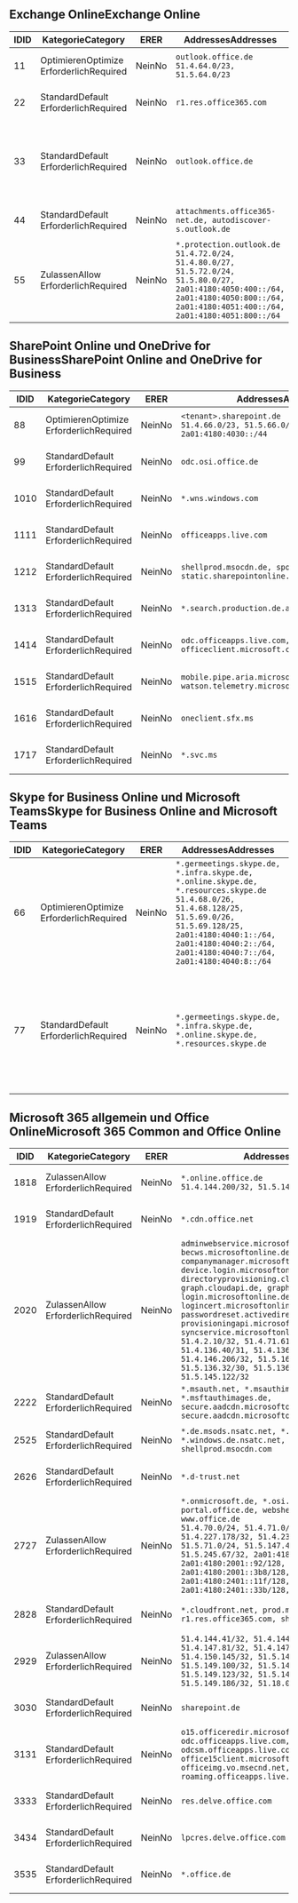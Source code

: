 <!--THIS FILE IS AUTOMATICALLY GENERATED. MANUAL CHANGES WILL BE OVERWRITTEN.-->
<!--Please contact the Office 365 Endpoints team with any questions.-->
<!--Germany endpoints version 2020070800-->
<!--File generated 2020-08-18 12:01:01.3758-->

## <a name="exchange-online"></a><span data-ttu-id="05475-101">Exchange Online</span><span class="sxs-lookup"><span data-stu-id="05475-101">Exchange Online</span></span>

<span data-ttu-id="05475-102">ID</span><span class="sxs-lookup"><span data-stu-id="05475-102">ID</span></span> | <span data-ttu-id="05475-103">Kategorie</span><span class="sxs-lookup"><span data-stu-id="05475-103">Category</span></span> | <span data-ttu-id="05475-104">ER</span><span class="sxs-lookup"><span data-stu-id="05475-104">ER</span></span> | <span data-ttu-id="05475-105">Addresses</span><span class="sxs-lookup"><span data-stu-id="05475-105">Addresses</span></span> | <span data-ttu-id="05475-106">Ports</span><span class="sxs-lookup"><span data-stu-id="05475-106">Ports</span></span>
-- | -------------------- | -- | ----------------------------------------------------------------------------------------------------------------------------------------------------------------------------------------- | -------------------------------
<span data-ttu-id="05475-107">1</span><span class="sxs-lookup"><span data-stu-id="05475-107">1</span></span> | <span data-ttu-id="05475-108">Optimieren</span><span class="sxs-lookup"><span data-stu-id="05475-108">Optimize</span></span><BR><span data-ttu-id="05475-109">Erforderlich</span><span class="sxs-lookup"><span data-stu-id="05475-109">Required</span></span> | <span data-ttu-id="05475-110">Nein</span><span class="sxs-lookup"><span data-stu-id="05475-110">No</span></span> | `outlook.office.de`<BR>`51.4.64.0/23, 51.5.64.0/23` | <span data-ttu-id="05475-111">**TCP:** 443, 80</span><span class="sxs-lookup"><span data-stu-id="05475-111">**TCP:** 443, 80</span></span>
<span data-ttu-id="05475-112">2</span><span class="sxs-lookup"><span data-stu-id="05475-112">2</span></span> | <span data-ttu-id="05475-113">Standard</span><span class="sxs-lookup"><span data-stu-id="05475-113">Default</span></span><BR><span data-ttu-id="05475-114">Erforderlich</span><span class="sxs-lookup"><span data-stu-id="05475-114">Required</span></span> | <span data-ttu-id="05475-115">Nein</span><span class="sxs-lookup"><span data-stu-id="05475-115">No</span></span> | `r1.res.office365.com` | <span data-ttu-id="05475-116">**TCP:** 443, 80</span><span class="sxs-lookup"><span data-stu-id="05475-116">**TCP:** 443, 80</span></span>
<span data-ttu-id="05475-117">3</span><span class="sxs-lookup"><span data-stu-id="05475-117">3</span></span> | <span data-ttu-id="05475-118">Standard</span><span class="sxs-lookup"><span data-stu-id="05475-118">Default</span></span><BR><span data-ttu-id="05475-119">Erforderlich</span><span class="sxs-lookup"><span data-stu-id="05475-119">Required</span></span> | <span data-ttu-id="05475-120">Nein</span><span class="sxs-lookup"><span data-stu-id="05475-120">No</span></span> | `outlook.office.de` | <span data-ttu-id="05475-121">**TCP:** 143, 25, 587, 993, 995</span><span class="sxs-lookup"><span data-stu-id="05475-121">**TCP:** 143, 25, 587, 993, 995</span></span>
<span data-ttu-id="05475-122">4</span><span class="sxs-lookup"><span data-stu-id="05475-122">4</span></span> | <span data-ttu-id="05475-123">Standard</span><span class="sxs-lookup"><span data-stu-id="05475-123">Default</span></span><BR><span data-ttu-id="05475-124">Erforderlich</span><span class="sxs-lookup"><span data-stu-id="05475-124">Required</span></span> | <span data-ttu-id="05475-125">Nein</span><span class="sxs-lookup"><span data-stu-id="05475-125">No</span></span> | `attachments.office365-net.de, autodiscover-s.outlook.de` | <span data-ttu-id="05475-126">**TCP:** 443, 80</span><span class="sxs-lookup"><span data-stu-id="05475-126">**TCP:** 443, 80</span></span>
<span data-ttu-id="05475-127">5</span><span class="sxs-lookup"><span data-stu-id="05475-127">5</span></span> | <span data-ttu-id="05475-128">Zulassen</span><span class="sxs-lookup"><span data-stu-id="05475-128">Allow</span></span><BR><span data-ttu-id="05475-129">Erforderlich</span><span class="sxs-lookup"><span data-stu-id="05475-129">Required</span></span> | <span data-ttu-id="05475-130">Nein</span><span class="sxs-lookup"><span data-stu-id="05475-130">No</span></span> | `*.protection.outlook.de`<BR>`51.4.72.0/24, 51.4.80.0/27, 51.5.72.0/24, 51.5.80.0/27, 2a01:4180:4050:400::/64, 2a01:4180:4050:800::/64, 2a01:4180:4051:400::/64, 2a01:4180:4051:800::/64` | <span data-ttu-id="05475-131">**TCP:** 25, 443</span><span class="sxs-lookup"><span data-stu-id="05475-131">**TCP:** 25, 443</span></span>

## <a name="sharepoint-online-and-onedrive-for-business"></a><span data-ttu-id="05475-132">SharePoint Online und OneDrive for Business</span><span class="sxs-lookup"><span data-stu-id="05475-132">SharePoint Online and OneDrive for Business</span></span>

<span data-ttu-id="05475-133">ID</span><span class="sxs-lookup"><span data-stu-id="05475-133">ID</span></span> | <span data-ttu-id="05475-134">Kategorie</span><span class="sxs-lookup"><span data-stu-id="05475-134">Category</span></span> | <span data-ttu-id="05475-135">ER</span><span class="sxs-lookup"><span data-stu-id="05475-135">ER</span></span> | <span data-ttu-id="05475-136">Addresses</span><span class="sxs-lookup"><span data-stu-id="05475-136">Addresses</span></span> | <span data-ttu-id="05475-137">Ports</span><span class="sxs-lookup"><span data-stu-id="05475-137">Ports</span></span>
-- | -------------------- | -- | ------------------------------------------------------------------------------ | ----------------
<span data-ttu-id="05475-138">8</span><span class="sxs-lookup"><span data-stu-id="05475-138">8</span></span> | <span data-ttu-id="05475-139">Optimieren</span><span class="sxs-lookup"><span data-stu-id="05475-139">Optimize</span></span><BR><span data-ttu-id="05475-140">Erforderlich</span><span class="sxs-lookup"><span data-stu-id="05475-140">Required</span></span> | <span data-ttu-id="05475-141">Nein</span><span class="sxs-lookup"><span data-stu-id="05475-141">No</span></span> | `<tenant>.sharepoint.de`<BR>`51.4.66.0/23, 51.5.66.0/23, 2a01:4180:4030::/44` | <span data-ttu-id="05475-142">**TCP:** 443, 80</span><span class="sxs-lookup"><span data-stu-id="05475-142">**TCP:** 443, 80</span></span>
<span data-ttu-id="05475-143">9</span><span class="sxs-lookup"><span data-stu-id="05475-143">9</span></span> | <span data-ttu-id="05475-144">Standard</span><span class="sxs-lookup"><span data-stu-id="05475-144">Default</span></span><BR><span data-ttu-id="05475-145">Erforderlich</span><span class="sxs-lookup"><span data-stu-id="05475-145">Required</span></span> | <span data-ttu-id="05475-146">Nein</span><span class="sxs-lookup"><span data-stu-id="05475-146">No</span></span> | `odc.osi.office.de` | <span data-ttu-id="05475-147">**TCP:** 443, 80</span><span class="sxs-lookup"><span data-stu-id="05475-147">**TCP:** 443, 80</span></span>
<span data-ttu-id="05475-148">10</span><span class="sxs-lookup"><span data-stu-id="05475-148">10</span></span> | <span data-ttu-id="05475-149">Standard</span><span class="sxs-lookup"><span data-stu-id="05475-149">Default</span></span><BR><span data-ttu-id="05475-150">Erforderlich</span><span class="sxs-lookup"><span data-stu-id="05475-150">Required</span></span> | <span data-ttu-id="05475-151">Nein</span><span class="sxs-lookup"><span data-stu-id="05475-151">No</span></span> | `*.wns.windows.com` | <span data-ttu-id="05475-152">**TCP:** 443, 80</span><span class="sxs-lookup"><span data-stu-id="05475-152">**TCP:** 443, 80</span></span>
<span data-ttu-id="05475-153">11</span><span class="sxs-lookup"><span data-stu-id="05475-153">11</span></span> | <span data-ttu-id="05475-154">Standard</span><span class="sxs-lookup"><span data-stu-id="05475-154">Default</span></span><BR><span data-ttu-id="05475-155">Erforderlich</span><span class="sxs-lookup"><span data-stu-id="05475-155">Required</span></span> | <span data-ttu-id="05475-156">Nein</span><span class="sxs-lookup"><span data-stu-id="05475-156">No</span></span> | `officeapps.live.com` | <span data-ttu-id="05475-157">**TCP:** 443, 80</span><span class="sxs-lookup"><span data-stu-id="05475-157">**TCP:** 443, 80</span></span>
<span data-ttu-id="05475-158">12</span><span class="sxs-lookup"><span data-stu-id="05475-158">12</span></span> | <span data-ttu-id="05475-159">Standard</span><span class="sxs-lookup"><span data-stu-id="05475-159">Default</span></span><BR><span data-ttu-id="05475-160">Erforderlich</span><span class="sxs-lookup"><span data-stu-id="05475-160">Required</span></span> | <span data-ttu-id="05475-161">Nein</span><span class="sxs-lookup"><span data-stu-id="05475-161">No</span></span> | `shellprod.msocdn.de, spoprod-a.akamaihd.net, static.sharepointonline.com` | <span data-ttu-id="05475-162">**TCP:** 443, 80</span><span class="sxs-lookup"><span data-stu-id="05475-162">**TCP:** 443, 80</span></span>
<span data-ttu-id="05475-163">13</span><span class="sxs-lookup"><span data-stu-id="05475-163">13</span></span> | <span data-ttu-id="05475-164">Standard</span><span class="sxs-lookup"><span data-stu-id="05475-164">Default</span></span><BR><span data-ttu-id="05475-165">Erforderlich</span><span class="sxs-lookup"><span data-stu-id="05475-165">Required</span></span> | <span data-ttu-id="05475-166">Nein</span><span class="sxs-lookup"><span data-stu-id="05475-166">No</span></span> | `*.search.production.de.azuretrafficmanager.de` | <span data-ttu-id="05475-167">**TCP:** 443</span><span class="sxs-lookup"><span data-stu-id="05475-167">**TCP:** 443</span></span>
<span data-ttu-id="05475-168">14</span><span class="sxs-lookup"><span data-stu-id="05475-168">14</span></span> | <span data-ttu-id="05475-169">Standard</span><span class="sxs-lookup"><span data-stu-id="05475-169">Default</span></span><BR><span data-ttu-id="05475-170">Erforderlich</span><span class="sxs-lookup"><span data-stu-id="05475-170">Required</span></span> | <span data-ttu-id="05475-171">Nein</span><span class="sxs-lookup"><span data-stu-id="05475-171">No</span></span> | `odc.officeapps.live.com, officeclient.microsoft.com` | <span data-ttu-id="05475-172">**TCP:** 443, 80</span><span class="sxs-lookup"><span data-stu-id="05475-172">**TCP:** 443, 80</span></span>
<span data-ttu-id="05475-173">15</span><span class="sxs-lookup"><span data-stu-id="05475-173">15</span></span> | <span data-ttu-id="05475-174">Standard</span><span class="sxs-lookup"><span data-stu-id="05475-174">Default</span></span><BR><span data-ttu-id="05475-175">Erforderlich</span><span class="sxs-lookup"><span data-stu-id="05475-175">Required</span></span> | <span data-ttu-id="05475-176">Nein</span><span class="sxs-lookup"><span data-stu-id="05475-176">No</span></span> | `mobile.pipe.aria.microsoft.com, ssw.live.com, watson.telemetry.microsoft.com` | <span data-ttu-id="05475-177">**TCP:** 443, 80</span><span class="sxs-lookup"><span data-stu-id="05475-177">**TCP:** 443, 80</span></span>
<span data-ttu-id="05475-178">16</span><span class="sxs-lookup"><span data-stu-id="05475-178">16</span></span> | <span data-ttu-id="05475-179">Standard</span><span class="sxs-lookup"><span data-stu-id="05475-179">Default</span></span><BR><span data-ttu-id="05475-180">Erforderlich</span><span class="sxs-lookup"><span data-stu-id="05475-180">Required</span></span> | <span data-ttu-id="05475-181">Nein</span><span class="sxs-lookup"><span data-stu-id="05475-181">No</span></span> | `oneclient.sfx.ms` | <span data-ttu-id="05475-182">**TCP:** 443, 80</span><span class="sxs-lookup"><span data-stu-id="05475-182">**TCP:** 443, 80</span></span>
<span data-ttu-id="05475-183">17</span><span class="sxs-lookup"><span data-stu-id="05475-183">17</span></span> | <span data-ttu-id="05475-184">Standard</span><span class="sxs-lookup"><span data-stu-id="05475-184">Default</span></span><BR><span data-ttu-id="05475-185">Erforderlich</span><span class="sxs-lookup"><span data-stu-id="05475-185">Required</span></span> | <span data-ttu-id="05475-186">Nein</span><span class="sxs-lookup"><span data-stu-id="05475-186">No</span></span> | `*.svc.ms` | <span data-ttu-id="05475-187">**TCP:** 443, 80</span><span class="sxs-lookup"><span data-stu-id="05475-187">**TCP:** 443, 80</span></span>

## <a name="skype-for-business-online-and-microsoft-teams"></a><span data-ttu-id="05475-188">Skype for Business Online und Microsoft Teams</span><span class="sxs-lookup"><span data-stu-id="05475-188">Skype for Business Online and Microsoft Teams</span></span>

<span data-ttu-id="05475-189">ID</span><span class="sxs-lookup"><span data-stu-id="05475-189">ID</span></span> | <span data-ttu-id="05475-190">Kategorie</span><span class="sxs-lookup"><span data-stu-id="05475-190">Category</span></span> | <span data-ttu-id="05475-191">ER</span><span class="sxs-lookup"><span data-stu-id="05475-191">ER</span></span> | <span data-ttu-id="05475-192">Addresses</span><span class="sxs-lookup"><span data-stu-id="05475-192">Addresses</span></span> | <span data-ttu-id="05475-193">Ports</span><span class="sxs-lookup"><span data-stu-id="05475-193">Ports</span></span>
-- | -------------------- | -- | ----------------------------------------------------------------------------------------------------------------------------------------------------------------------------------------------------------------------------------------------- | --------------------------------------------------
<span data-ttu-id="05475-194">6</span><span class="sxs-lookup"><span data-stu-id="05475-194">6</span></span> | <span data-ttu-id="05475-195">Optimieren</span><span class="sxs-lookup"><span data-stu-id="05475-195">Optimize</span></span><BR><span data-ttu-id="05475-196">Erforderlich</span><span class="sxs-lookup"><span data-stu-id="05475-196">Required</span></span> | <span data-ttu-id="05475-197">Nein</span><span class="sxs-lookup"><span data-stu-id="05475-197">No</span></span> | `*.germeetings.skype.de, *.infra.skype.de, *.online.skype.de, *.resources.skype.de`<BR>`51.4.68.0/26, 51.4.68.128/25, 51.5.69.0/26, 51.5.69.128/25, 2a01:4180:4040:1::/64, 2a01:4180:4040:2::/64, 2a01:4180:4040:7::/64, 2a01:4180:4040:8::/64` | <span data-ttu-id="05475-198">**TCP:** 443, 80</span><span class="sxs-lookup"><span data-stu-id="05475-198">**TCP:** 443, 80</span></span><BR><span data-ttu-id="05475-199">**UDP:** 3478</span><span class="sxs-lookup"><span data-stu-id="05475-199">**UDP:** 3478</span></span>
<span data-ttu-id="05475-200">7</span><span class="sxs-lookup"><span data-stu-id="05475-200">7</span></span> | <span data-ttu-id="05475-201">Standard</span><span class="sxs-lookup"><span data-stu-id="05475-201">Default</span></span><BR><span data-ttu-id="05475-202">Erforderlich</span><span class="sxs-lookup"><span data-stu-id="05475-202">Required</span></span> | <span data-ttu-id="05475-203">Nein</span><span class="sxs-lookup"><span data-stu-id="05475-203">No</span></span> | `*.germeetings.skype.de, *.infra.skype.de, *.online.skype.de, *.resources.skype.de` | <span data-ttu-id="05475-204">**TCP:** 5061, 50000-59999</span><span class="sxs-lookup"><span data-stu-id="05475-204">**TCP:** 5061, 50000-59999</span></span><BR><span data-ttu-id="05475-205">**UDP:** 50000-59999</span><span class="sxs-lookup"><span data-stu-id="05475-205">**UDP:** 50000-59999</span></span>

## <a name="microsoft-365-common-and-office-online"></a><span data-ttu-id="05475-206">Microsoft 365 allgemein und Office Online</span><span class="sxs-lookup"><span data-stu-id="05475-206">Microsoft 365 Common and Office Online</span></span>

<span data-ttu-id="05475-207">ID</span><span class="sxs-lookup"><span data-stu-id="05475-207">ID</span></span> | <span data-ttu-id="05475-208">Kategorie</span><span class="sxs-lookup"><span data-stu-id="05475-208">Category</span></span> | <span data-ttu-id="05475-209">ER</span><span class="sxs-lookup"><span data-stu-id="05475-209">ER</span></span> | <span data-ttu-id="05475-210">Addresses</span><span class="sxs-lookup"><span data-stu-id="05475-210">Addresses</span></span> | <span data-ttu-id="05475-211">Ports</span><span class="sxs-lookup"><span data-stu-id="05475-211">Ports</span></span>
-- | ------------------- | -- | -------------------------------------------------------------------------------------------------------------------------------------------------------------------------------------------------------------------------------------------------------------------------------------------------------------------------------------------------------------------------------------------------------------------------------------------------------------------------------------------------------------------------------------------------------------------------------------------------------------------------- | ----------------
<span data-ttu-id="05475-212">18</span><span class="sxs-lookup"><span data-stu-id="05475-212">18</span></span> | <span data-ttu-id="05475-213">Zulassen</span><span class="sxs-lookup"><span data-stu-id="05475-213">Allow</span></span><BR><span data-ttu-id="05475-214">Erforderlich</span><span class="sxs-lookup"><span data-stu-id="05475-214">Required</span></span> | <span data-ttu-id="05475-215">Nein</span><span class="sxs-lookup"><span data-stu-id="05475-215">No</span></span> | `*.online.office.de`<BR>`51.4.144.200/32, 51.5.149.3/32, 51.18.16.0/23` | <span data-ttu-id="05475-216">**TCP:** 443</span><span class="sxs-lookup"><span data-stu-id="05475-216">**TCP:** 443</span></span>
<span data-ttu-id="05475-217">19</span><span class="sxs-lookup"><span data-stu-id="05475-217">19</span></span> | <span data-ttu-id="05475-218">Standard</span><span class="sxs-lookup"><span data-stu-id="05475-218">Default</span></span><BR><span data-ttu-id="05475-219">Erforderlich</span><span class="sxs-lookup"><span data-stu-id="05475-219">Required</span></span> | <span data-ttu-id="05475-220">Nein</span><span class="sxs-lookup"><span data-stu-id="05475-220">No</span></span> | `*.cdn.office.net` | <span data-ttu-id="05475-221">**TCP:** 443</span><span class="sxs-lookup"><span data-stu-id="05475-221">**TCP:** 443</span></span>
<span data-ttu-id="05475-222">20</span><span class="sxs-lookup"><span data-stu-id="05475-222">20</span></span> | <span data-ttu-id="05475-223">Zulassen</span><span class="sxs-lookup"><span data-stu-id="05475-223">Allow</span></span><BR><span data-ttu-id="05475-224">Erforderlich</span><span class="sxs-lookup"><span data-stu-id="05475-224">Required</span></span> | <span data-ttu-id="05475-225">Nein</span><span class="sxs-lookup"><span data-stu-id="05475-225">No</span></span> | `adminwebservice.microsoftonline.de, becws.microsoftonline.de, companymanager.microsoftonline.de, device.login.microsoftonline.de, directoryprovisioning.cloudapi.de, graph.cloudapi.de, graph.microsoft.de, login.microsoftonline.de, logincert.microsoftonline.de, pas.cloudapi.de, passwordreset.activedirectory.microsoftazure.de, provisioningapi.microsoftonline.de, syncservice.microsoftonline.de`<BR>`51.4.2.10/32, 51.4.71.61/32, 51.4.136.38/31, 51.4.136.40/31, 51.4.136.42/32, 51.4.146.38/32, 51.4.146.206/32, 51.5.16.7/32, 51.5.71.22/32, 51.5.136.32/30, 51.5.136.36/32, 51.5.145.29/32, 51.5.145.122/32` | <span data-ttu-id="05475-226">**TCP:** 443, 80</span><span class="sxs-lookup"><span data-stu-id="05475-226">**TCP:** 443, 80</span></span>
<span data-ttu-id="05475-227">22</span><span class="sxs-lookup"><span data-stu-id="05475-227">22</span></span> | <span data-ttu-id="05475-228">Standard</span><span class="sxs-lookup"><span data-stu-id="05475-228">Default</span></span><BR><span data-ttu-id="05475-229">Erforderlich</span><span class="sxs-lookup"><span data-stu-id="05475-229">Required</span></span> | <span data-ttu-id="05475-230">Nein</span><span class="sxs-lookup"><span data-stu-id="05475-230">No</span></span> | `*.msauth.net, *.msauthimages.de, *.msftauth.net, *.msftauthimages.de, secure.aadcdn.microsoftonline-p.com, secure.aadcdn.microsoftonline-p.de` | <span data-ttu-id="05475-231">**TCP:** 443, 80</span><span class="sxs-lookup"><span data-stu-id="05475-231">**TCP:** 443, 80</span></span>
<span data-ttu-id="05475-232">25</span><span class="sxs-lookup"><span data-stu-id="05475-232">25</span></span> | <span data-ttu-id="05475-233">Standard</span><span class="sxs-lookup"><span data-stu-id="05475-233">Default</span></span><BR><span data-ttu-id="05475-234">Erforderlich</span><span class="sxs-lookup"><span data-stu-id="05475-234">Required</span></span> | <span data-ttu-id="05475-235">Nein</span><span class="sxs-lookup"><span data-stu-id="05475-235">No</span></span> | `*.de.msods.nsatc.net, *.office.de.akadns.net, *.windows.de.nsatc.net, officehome.msocdn.de, shellprod.msocdn.com` | <span data-ttu-id="05475-236">**TCP:** 443, 80</span><span class="sxs-lookup"><span data-stu-id="05475-236">**TCP:** 443, 80</span></span>
<span data-ttu-id="05475-237">26</span><span class="sxs-lookup"><span data-stu-id="05475-237">26</span></span> | <span data-ttu-id="05475-238">Standard</span><span class="sxs-lookup"><span data-stu-id="05475-238">Default</span></span><BR><span data-ttu-id="05475-239">Erforderlich</span><span class="sxs-lookup"><span data-stu-id="05475-239">Required</span></span> | <span data-ttu-id="05475-240">Nein</span><span class="sxs-lookup"><span data-stu-id="05475-240">No</span></span> | `*.d-trust.net` | <span data-ttu-id="05475-241">**TCP:** 443, 80</span><span class="sxs-lookup"><span data-stu-id="05475-241">**TCP:** 443, 80</span></span>
<span data-ttu-id="05475-242">27</span><span class="sxs-lookup"><span data-stu-id="05475-242">27</span></span> | <span data-ttu-id="05475-243">Zulassen</span><span class="sxs-lookup"><span data-stu-id="05475-243">Allow</span></span><BR><span data-ttu-id="05475-244">Erforderlich</span><span class="sxs-lookup"><span data-stu-id="05475-244">Required</span></span> | <span data-ttu-id="05475-245">Nein</span><span class="sxs-lookup"><span data-stu-id="05475-245">No</span></span> | `*.onmicrosoft.de, *.osi.office.de, office.de, portal.office.de, webshell.suite.office.de, www.office.de`<BR>`51.4.70.0/24, 51.4.71.0/24, 51.4.226.115/32, 51.4.227.178/32, 51.4.230.178/32, 51.5.70.0/24, 51.5.71.0/24, 51.5.147.48/32, 51.5.242.163/32, 51.5.245.67/32, 2a01:4180:2001::2/128, 2a01:4180:2001::92/128, 2a01:4180:2001::234/128, 2a01:4180:2001::3b8/128, 2a01:4180:2401::5/128, 2a01:4180:2401::11f/128, 2a01:4180:2401::33b/128, 2a01:4180:2401::55b/128` | <span data-ttu-id="05475-246">**TCP:** 443, 80</span><span class="sxs-lookup"><span data-stu-id="05475-246">**TCP:** 443, 80</span></span>
<span data-ttu-id="05475-247">28</span><span class="sxs-lookup"><span data-stu-id="05475-247">28</span></span> | <span data-ttu-id="05475-248">Standard</span><span class="sxs-lookup"><span data-stu-id="05475-248">Default</span></span><BR><span data-ttu-id="05475-249">Erforderlich</span><span class="sxs-lookup"><span data-stu-id="05475-249">Required</span></span> | <span data-ttu-id="05475-250">Nein</span><span class="sxs-lookup"><span data-stu-id="05475-250">No</span></span> | `*.cloudfront.net, prod.msocdn.de, r1.res.office365.com, shellprod.msocdn.de` | <span data-ttu-id="05475-251">**TCP:** 443, 80</span><span class="sxs-lookup"><span data-stu-id="05475-251">**TCP:** 443, 80</span></span>
<span data-ttu-id="05475-252">29</span><span class="sxs-lookup"><span data-stu-id="05475-252">29</span></span> | <span data-ttu-id="05475-253">Zulassen</span><span class="sxs-lookup"><span data-stu-id="05475-253">Allow</span></span><BR><span data-ttu-id="05475-254">Erforderlich</span><span class="sxs-lookup"><span data-stu-id="05475-254">Required</span></span> | <span data-ttu-id="05475-255">Nein</span><span class="sxs-lookup"><span data-stu-id="05475-255">No</span></span> | `51.4.144.41/32, 51.4.144.174/32, 51.4.145.38/32, 51.4.147.81/32, 51.4.147.233/32, 51.4.148.12/32, 51.4.150.145/32, 51.5.147.242/32, 51.5.149.100/32, 51.5.149.119/32, 51.5.149.123/32, 51.5.149.180/32, 51.5.149.186/32, 51.18.0.0/21` | <span data-ttu-id="05475-256">**TCP:** 443, 80</span><span class="sxs-lookup"><span data-stu-id="05475-256">**TCP:** 443, 80</span></span>
<span data-ttu-id="05475-257">30</span><span class="sxs-lookup"><span data-stu-id="05475-257">30</span></span> | <span data-ttu-id="05475-258">Standard</span><span class="sxs-lookup"><span data-stu-id="05475-258">Default</span></span><BR><span data-ttu-id="05475-259">Erforderlich</span><span class="sxs-lookup"><span data-stu-id="05475-259">Required</span></span> | <span data-ttu-id="05475-260">Nein</span><span class="sxs-lookup"><span data-stu-id="05475-260">No</span></span> | `sharepoint.de` | <span data-ttu-id="05475-261">**TCP:** 443, 80</span><span class="sxs-lookup"><span data-stu-id="05475-261">**TCP:** 443, 80</span></span>
<span data-ttu-id="05475-262">31</span><span class="sxs-lookup"><span data-stu-id="05475-262">31</span></span> | <span data-ttu-id="05475-263">Standard</span><span class="sxs-lookup"><span data-stu-id="05475-263">Default</span></span><BR><span data-ttu-id="05475-264">Erforderlich</span><span class="sxs-lookup"><span data-stu-id="05475-264">Required</span></span> | <span data-ttu-id="05475-265">Nein</span><span class="sxs-lookup"><span data-stu-id="05475-265">No</span></span> | `o15.officeredir.microsoft.com, odc.officeapps.live.com, odcsm.officeapps.live.com, office.microsoft.com, office15client.microsoft.com, officeimg.vo.msecnd.net, roaming.officeapps.live.com` | <span data-ttu-id="05475-266">**TCP:** 443, 80</span><span class="sxs-lookup"><span data-stu-id="05475-266">**TCP:** 443, 80</span></span>
<span data-ttu-id="05475-267">33</span><span class="sxs-lookup"><span data-stu-id="05475-267">33</span></span> | <span data-ttu-id="05475-268">Standard</span><span class="sxs-lookup"><span data-stu-id="05475-268">Default</span></span><BR><span data-ttu-id="05475-269">Erforderlich</span><span class="sxs-lookup"><span data-stu-id="05475-269">Required</span></span> | <span data-ttu-id="05475-270">Nein</span><span class="sxs-lookup"><span data-stu-id="05475-270">No</span></span> | `res.delve.office.com` | <span data-ttu-id="05475-271">**TCP:** 443</span><span class="sxs-lookup"><span data-stu-id="05475-271">**TCP:** 443</span></span>
<span data-ttu-id="05475-272">34</span><span class="sxs-lookup"><span data-stu-id="05475-272">34</span></span> | <span data-ttu-id="05475-273">Standard</span><span class="sxs-lookup"><span data-stu-id="05475-273">Default</span></span><BR><span data-ttu-id="05475-274">Erforderlich</span><span class="sxs-lookup"><span data-stu-id="05475-274">Required</span></span> | <span data-ttu-id="05475-275">Nein</span><span class="sxs-lookup"><span data-stu-id="05475-275">No</span></span> | `lpcres.delve.office.com` | <span data-ttu-id="05475-276">**TCP:** 443</span><span class="sxs-lookup"><span data-stu-id="05475-276">**TCP:** 443</span></span>
<span data-ttu-id="05475-277">35</span><span class="sxs-lookup"><span data-stu-id="05475-277">35</span></span> | <span data-ttu-id="05475-278">Standard</span><span class="sxs-lookup"><span data-stu-id="05475-278">Default</span></span><BR><span data-ttu-id="05475-279">Erforderlich</span><span class="sxs-lookup"><span data-stu-id="05475-279">Required</span></span> | <span data-ttu-id="05475-280">Nein</span><span class="sxs-lookup"><span data-stu-id="05475-280">No</span></span> | `*.office.de` | <span data-ttu-id="05475-281">**TCP:** 443, 80</span><span class="sxs-lookup"><span data-stu-id="05475-281">**TCP:** 443, 80</span></span>
